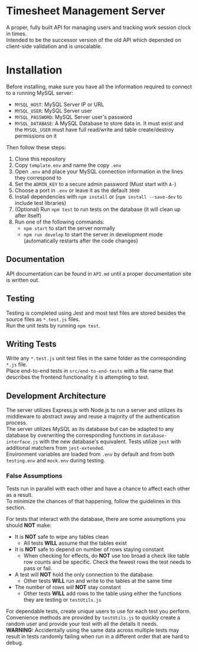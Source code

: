 # Timesheet Management Server
A proper, fully built API for managing users and tracking work session clock in times.  
Intended to be the successor version of the old API which depended on client-side validation and is unscalable.

# Installation
Before installing, make sure you have all the information required to connect to a running MySQL server:
* `MYSQL_HOST`: MySQL Server IP or URL
* `MYSQL_USER`: MySQL Server user
* `MYSQL_PASSWORD`: MySQL Server user's password
* `MYSQL_DATABASE`: A MySQL Database to store data in. It must exist and the `MYSQL_USER` must have full read/write and table create/destroy permissions on it

Then follow these steps:
1. Clone this repository
2. Copy `template.env` and name the copy `.env`
3. Open `.env` and place your MySQL connection information in the lines they correspond to
4. Set the `ADMIN_KEY` to a secure admin password (Must start with `A-`)
5. Choose a port in `.env` or leave it as the default `3000`
6. Install dependencies with `npm install` or (`npm install --save-dev` to include test libraries)
7. (Optional) Run `npm test` to run tests on the database (it will clean up after itself)
8. Run one of the following commands:
	* `npm start` to start the server normally
	* `npm run develop` to start the server in development mode (automatically restarts after the code changes)

## Documentation
API documentation can be found in `API.md` until a proper documentation site is written out.

## Testing
Testing is completed using Jest and most test files are stored besides the source files as `*.test.js` files.  
Run the unit tests by running `npm test`.

## Writing Tests
Write any `*.test.js` unit test files in the same folder as the corresponding `*.js` file.  
Place end-to-end tests in `src/end-to-end-tests` with a file name that describes the frontend functionality it is attempting to test.

## Development Architecture
The server utilizes Express.js with Node.js to run a server and utilizes its middleware to abstract away and reuse a majority of the authentication process.  
The server utilizes MySQL as its database but can be adapted to any database by overwriting the corresponding functions in `database-interface.js` with the new database's equivalent.
Tests utilize `jest` with additional matchers from `jest-extended`.  
Environment variables are loaded from `.env` by default and from both `testing.env` and `mock.env` during testing.

### False Assumptions
Tests run in parallel with each other and have a chance to affect each other as a result.  
To minimize the chances of that happening, follow the guidelines in this section.

For tests that interact with the database, there are some assumptions you should **NOT** make:
* It is **NOT** safe to wipe any tables clean
	* All tests **WILL** assume that the tables exist
* It is **NOT** safe to depend on number of rows staying constant
	* When checking for effects, do **NOT** use too broad a check like table row counts and be specific. Check the fewest rows the test needs to pass or fail.
* A test will **NOT** hold the only connection to the database.
	* Other tests **WILL** run and write to the tables at the same time
* The number of rows will **NOT** stay constant
	* Other tests **WILL** add rows to the table using either the functions they are testing or `testUtils.js`

For dependable tests, create unique users to use for each test you perform.  
Convenience methods are provided by `testUtils.js` to quickly create a random user and provide your test with all the details it needs.  
**WARNING:** Accidentally using the same data across multiple tests may result in tests randomly failing when run in a different order that are hard to debug.  
